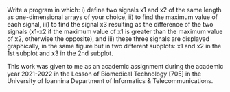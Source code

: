 Write a program in which:
i) define two signals x1 and x2 of the same length as one-dimensional arrays of your choice,
ii) to find the maximum value of each signal,
iii) to find the signal x3 resulting as the difference of the two signals (x1-x2 if the maximum value of x1 is greater than the maximum value of x2, otherwise the opposite), and
iii) these three signals are displayed graphically, in the same figure but in two different subplots: x1 and x2 in the 1st subplot and x3 in the 2nd subplot.

This work was given to me as an academic assignment during the academic year 2021-2022 in the Lesson of Biomedical Technology [705] in the University of Ioannina Department of Informatics & Telecommunications.
